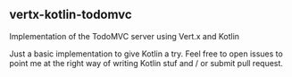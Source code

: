 ## vertx-kotlin-todomvc
Implementation of the TodoMVC server using Vert.x and Kotlin

Just a basic implementation to give Kotlin a try.
Feel free to open issues to point me at the right way of writing Kotlin stuf and / or submit pull request.

